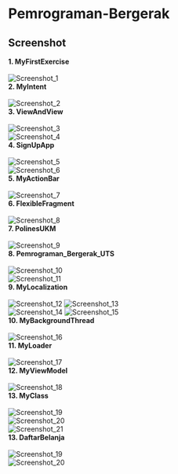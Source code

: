 # Pemrograman-Bergerak

<h2>Screenshot</h2>

<b>1. MyFirstExercise</b><br><br>
![Screenshot_1](MyFirstExercise/Screenshot/Screen%20Shot%202019-09-08%20at%2012.07.33.png)<br>
<b>2. MyIntent</b><br><br>
![Screenshot_2](MyIntent/Screenshot/Screen%20Shot%202019-09-10%20at%2018.26.41.png)<br>
<b>3. ViewAndView</b><br><br>
![Screenshot_3](ViewAndView/Screenshot/Screen%20Shot%202019-09-23%20at%2010.42.06.png)<br>
![Screenshot_4](ViewAndView/Screenshot/Screen%20Shot%202019-09-23%20at%2010.42.14.png)<br>
<b>4. SignUpApp</b><br><br>
![Screenshot_5](SignUpApp/Screenshot/Screen%20Shot%202019-10-26%20at%2023.01.19.png)<br>
![Screenshot_6](SignUpApp/Screenshot/Screen%20Shot%202019-10-26%20at%2023.01.36.png)<br>
<b>5. MyActionBar</b><br><br>
![Screenshot_7](MyActionBar/Screenshot/Screen%20Shot%202019-11-12%20at%2014.32.57.png)<br>
<b>6. FlexibleFragment</b><br><br>
![Screenshot_8](FlexibleFragment/Screenshot/Screen%20Shot%202019-11-12%20at%2014.31.45.png)<br>
<b>7. PolinesUKM</b><br><br>
![Screenshot_9](PolinesUKM/Screenshot/Screen%20Shot%202019-10-26%20at%2022.48.25.png)<br>
<b>8. Pemrograman_Bergerak_UTS</b><br><br>
![Screenshot_10](Pemrograman_Bergerak_UTS/Screenshot/Screen%20Shot%202019-11-11%20at%2013.11.03.png)<br>
![Screenshot_11](Pemrograman_Bergerak_UTS/Screenshot/Screen%20Shot%202019-11-11%20at%2013.11.09.png)<br>
<b>9. MyLocalization</b><br><br>
![Screenshot_12](MyLocalization/Screenshot/Screen%20Shot%202019-11-20%20at%2009.46.26.png)
![Screenshot_13](MyLocalization/Screenshot/Screen%20Shot%202019-11-20%20at%2009.46.33.png)<br>
![Screenshot_14](MyLocalization/Screenshot/Screen%20Shot%202019-11-20%20at%2009.47.24.png)
![Screenshot_15](MyLocalization/Screenshot/Screen%20Shot%202019-11-20%20at%2009.47.29.png)<br>
<b>10. MyBackgroundThread</b><br><br>
![Screenshot_16](BackgroundThread/Screenshot/Screen%20Shot%202020-01-01%20at%2017.36.06.png)<br>
<b>11. MyLoader</b><br><br>
![Screenshot_17](MyLoader/Screenshot/Screen%20Shot%202020-01-01%20at%2017.38.32.png)<br>
<b>12. MyViewModel</b><br><br>
![Screenshot_18](MyViewHolder/Screenshot/Screen%20Shot%202020-01-01%20at%2017.42.16.png)<br>
<b>13. MyClass</b><br><br>
![Screenshot_19](MyClass/Screenshot/Screen%20Shot%202020-01-01%20at%2017.46.36.png )<br>
![Screenshot_20](MyClass/Screenshot/Screen%20Shot%202020-01-01%20at%2017.47.43.png )<br>
![Screenshot_21](MyClass/Screenshot/Screen%20Shot%202020-01-01%20at%2017.47.59.png)<br>
<b>13. DaftarBelanja</b><br><br>
![Screenshot_19](DaftarBelanja/Screenshot/Screen%20Shot%202020-01-01%20at%2019.25.39.png )<br>
![Screenshot_20](DaftarBelanja/Screenshot/Screen%20Shot%202020-01-01%20at%2019.28.39.png )<br>

